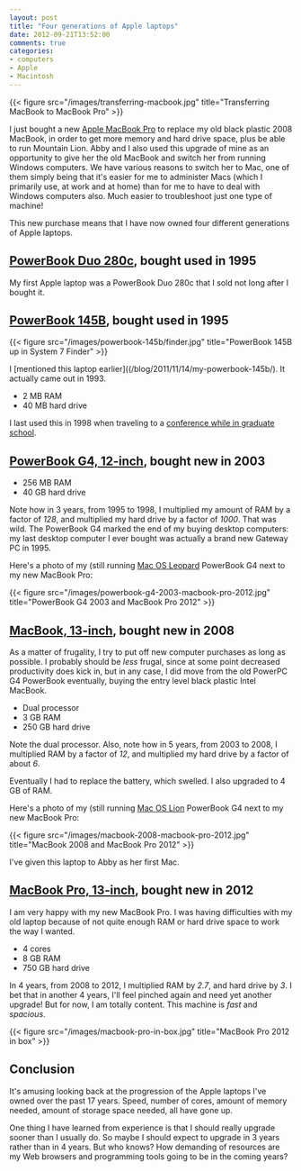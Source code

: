 ```yaml
---
layout: post
title: "Four generations of Apple laptops"
date: 2012-09-21T13:52:00
comments: true
categories: 
- computers
- Apple
- Macintosh
---
```

{{< figure src="/images/transferring-macbook.jpg" title="Transferring MacBook to MacBook Pro" >}}

I just bought a new [Apple MacBook Pro](http://www.apple.com/macbook-pro/) to replace my old black plastic 2008 MacBook, in order to get more memory and hard drive space, plus be able to run Mountain Lion. Abby and I also used this upgrade of mine as an opportunity to give her the old MacBook and switch her from running Windows computers. We have various reasons to switch her to Mac, one of them simply being that it's easier for me to administer Macs (which I primarily use, at work and at home) than for me to have to deal with Windows computers also. Much easier to troubleshoot just one type of machine!

This new purchase means that I have now owned four different generations of Apple laptops.

## [PowerBook Duo 280c](http://en.wikipedia.org/wiki/PowerBook_Duo), bought used in 1995

My first Apple laptop was a PowerBook Duo 280c that I sold not long after I bought it.

## [PowerBook 145B](http://en.wikipedia.org/wiki/PowerBook_140#PowerBook_145B), bought used in 1995

{{< figure src="/images/powerbook-145b/finder.jpg" title="PowerBook 145B up in System 7 Finder" >}}

I [mentioned this laptop earlier]((/blog/2011/11/14/my-powerbook-145b/). It actually came out in 1993.

- 2 MB RAM
- 40 MB hard drive

I last used this in 1998 when traveling to a [conference while in graduate school](http://www.informatik.uni-trier.de/~ley/db/conf/pldi/pldi98.html).

## [PowerBook G4, 12-inch](http://en.wikipedia.org/wiki/PowerBook_G4), bought new in 2003

- 256 MB RAM
- 40 GB hard drive

Note how in 3 years, from 1995 to 1998, I multiplied my amount of RAM by a factor of *128*, and multiplied my hard drive by a factor of *1000*. That was wild. The PowerBook G4 marked the end of my buying desktop computers: my last desktop computer I ever bought was actually a brand new Gateway PC in 1995.

Here's a photo of my (still running [Mac OS Leopard](http://en.wikipedia.org/wiki/Mac_OS_X_Leopard) PowerBook G4 next to my new MacBook Pro:

{{< figure src="/images/powerbook-g4-2003-macbook-pro-2012.jpg" title="PowerBook G4 2003 and MacBook Pro 2012" >}}

## [MacBook, 13-inch](http://en.wikipedia.org/wiki/MacBook), bought new in 2008

As a matter of frugality, I try to put off new computer purchases as long as possible. I probably should be *less* frugal, since at some point decreased productivity does kick in, but in any case, I did move from the old PowerPC G4 PowerBook eventually, buying the entry level black plastic Intel MacBook.

- Dual processor
- 3 GB RAM
- 250 GB hard drive

Note the dual processor. Also, note how in 5 years, from 2003 to 2008, I multiplied RAM by a factor of *12*, and multiplied my hard drive by a factor of about *6*.

Eventually I had to replace the battery, which swelled. I also upgraded to 4 GB of RAM.

Here's a photo of my (still running [Mac OS Lion](http://en.wikipedia.org/wiki/Mac_OS_X_Lion) PowerBook G4 next to my new MacBook Pro:

{{< figure src="/images/macbook-2008-macbook-pro-2012.jpg" title="MacBook 2008 and MacBook Pro 2012" >}}

I've given this laptop to Abby as her first Mac.

## [MacBook Pro, 13-inch](http://en.wikipedia.org/wiki/MacBook_Pro), bought new in 2012

I am very happy with my new MacBook Pro. I was having difficulties with my old laptop because of not quite enough RAM or hard drive space to work the way I wanted.

- 4 cores
- 8 GB RAM
- 750 GB hard drive

In 4 years, from 2008 to 2012, I multiplied RAM by *2.7*, and hard drive by *3*. I bet that in another 4 years, I'll feel pinched again and need yet another upgrade! But for now, I am totally content. This machine is *fast* and *spacious*.

{{< figure src="/images/macbook-pro-in-box.jpg" title="MacBook Pro 2012 in box" >}}

## Conclusion

It's amusing looking back at the progression of the Apple laptops I've owned over the past 17 years. Speed, number of cores, amount of memory needed, amount of storage space needed, all have gone up.

One thing I have learned from experience is that I should really upgrade sooner than I usually do. So maybe I should expect to upgrade in 3 years rather than in 4 years. But who knows? How demanding of resources are my Web browsers and programming tools going to be in the coming years?
